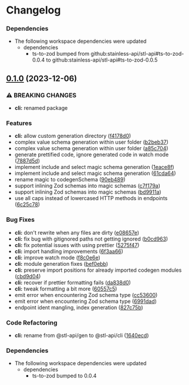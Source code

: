 # Changelog

### Dependencies

* The following workspace dependencies were updated
  * dependencies
    * ts-to-zod bumped from github:stainless-api/stl-api#ts-to-zod-0.0.4 to github:stainless-api/stl-api#ts-to-zod-0.0.5

## [0.1.0](https://github.com/stainless-api/stl-api/compare/cli-v0.0.3...cli-v0.1.0) (2023-12-06)

### ⚠ BREAKING CHANGES

- **cli:** renamed package

### Features

- **cli:** allow custom generation directory ([f4178d0](https://github.com/stainless-api/stl-api/commit/f4178d09af423574bdac46c6004ec1edffd0acf7))
- complex value schema generation within user folder ([b2beb37](https://github.com/stainless-api/stl-api/commit/b2beb376b335dc395db6c09434be4d0524c73382))
- complex value schema generation within user folder ([a85c704](https://github.com/stainless-api/stl-api/commit/a85c7049fe6596da11250caf2424b84a39156b11))
- generate prettified code, ignore generated code in watch mode ([7887d5d](https://github.com/stainless-api/stl-api/commit/7887d5dbb8cc3027d87d19b95ba1564af655054f))
- implement include and select magic schema generation ([1eace8f](https://github.com/stainless-api/stl-api/commit/1eace8f14d9d56638e0061e7d081dbbc08710115))
- implement include and select magic schema generation ([61cda64](https://github.com/stainless-api/stl-api/commit/61cda64bac99dd9a42a5957f8a61afa951b2eb02))
- rename magic to codegenSchema ([90eb489](https://github.com/stainless-api/stl-api/commit/90eb4893dd3afd1faf4188702ab1e33a00a3248b))
- support inlining Zod schemas into magic schemas ([c7f179a](https://github.com/stainless-api/stl-api/commit/c7f179a74475ade23efefa63ac08f251cbef7a90))
- support inlining Zod schemas into magic schemas ([bd9911a](https://github.com/stainless-api/stl-api/commit/bd9911ab7a970d4443fa839dae8882cbf6ac5f23))
- use all caps instead of lowercased HTTP methods in endpoints ([6c25c78](https://github.com/stainless-api/stl-api/commit/6c25c78e54dd4e0b3008bed22ef235e441d56dca))

### Bug Fixes

- **cli:** don't rewrite when any files are dirty ([e08657e](https://github.com/stainless-api/stl-api/commit/e08657edcb950383434b14e648f59d9e62e204c9))
- **cli:** fix bug with gitignored paths not getting ignored ([b0cd963](https://github.com/stainless-api/stl-api/commit/b0cd963eef83c1dd8d46af9d1b947d3c5a373487))
- **cli:** fix potential issues with using prettier ([5275f47](https://github.com/stainless-api/stl-api/commit/5275f4738519b00e56a8feb19dbf45b88d45c81f))
- **cli:** import handling improvements ([6f3aa66](https://github.com/stainless-api/stl-api/commit/6f3aa661ce795389118f5fef207e2cbb2f0b0d67))
- **cli:** improve watch mode ([f8c0e6e](https://github.com/stainless-api/stl-api/commit/f8c0e6ec87e7ceb6b5ef9cf7b5b302985f90d015))
- **cli:** module generation fixes ([bef0ebb](https://github.com/stainless-api/stl-api/commit/bef0ebbba7e6a06c16655754d8fb7e160d1912d3))
- **cli:** preserve import positions for already imported codegen modules ([cbd9d04](https://github.com/stainless-api/stl-api/commit/cbd9d04d438776f556491bb127993c214fe08632))
- **cli:** recover if prettier formatting fails ([da838d0](https://github.com/stainless-api/stl-api/commit/da838d01d1400ee59e82887b14f45e60292bbbc6))
- **cli:** tweak formatting a bit more ([60557c5](https://github.com/stainless-api/stl-api/commit/60557c52f857b9b7756fdee816e1cda91a78406b))
- emit error when encountering Zod schema type ([cc53600](https://github.com/stainless-api/stl-api/commit/cc536009cb522a08109defaefd4fb773e796909e))
- emit error when encountering Zod schema type ([6991dad](https://github.com/stainless-api/stl-api/commit/6991dad03d22172f515280f6cfabcecabb7dd61b))
- endpoint ident mangling, index generation ([827c75b](https://github.com/stainless-api/stl-api/commit/827c75b9d1391e8a6e1506a17cb8ec38b08a1613))

### Code Refactoring

- **cli:** rename from @stl-api/gen to @stl-api/cli ([1640ecd](https://github.com/stainless-api/stl-api/commit/1640ecd6897e01b9d1d473d865d3cf9b59cc0a36))

### Dependencies

- The following workspace dependencies were updated
  - dependencies
    - ts-to-zod bumped to 0.0.4

